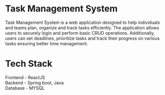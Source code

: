 # Task Management System

Task Management System is a web application designed to help individuals and teams plan, organize and track tasks efficiently. The application allows users to securely login and perform basic CRUD operations.
Additionally, users can set deadlines, prioritize tasks and track their progress on various tasks ensuring better time management.

# Tech Stack
Frontend - ReactJS <br>
Backend - Spring boot, Java <br>
Database - MYSQL <br>

